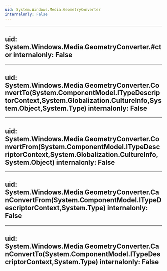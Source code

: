 ```yaml
---
uid: System.Windows.Media.GeometryConverter
internalonly: False
---
```


---
uid: System.Windows.Media.GeometryConverter.#ctor
internalonly: False
---

---
uid: System.Windows.Media.GeometryConverter.ConvertTo(System.ComponentModel.ITypeDescriptorContext,System.Globalization.CultureInfo,System.Object,System.Type)
internalonly: False
---

---
uid: System.Windows.Media.GeometryConverter.ConvertFrom(System.ComponentModel.ITypeDescriptorContext,System.Globalization.CultureInfo,System.Object)
internalonly: False
---

---
uid: System.Windows.Media.GeometryConverter.CanConvertFrom(System.ComponentModel.ITypeDescriptorContext,System.Type)
internalonly: False
---

---
uid: System.Windows.Media.GeometryConverter.CanConvertTo(System.ComponentModel.ITypeDescriptorContext,System.Type)
internalonly: False
---
